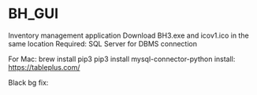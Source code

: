 # BH_GUI
Inventory management application
Download BH3.exe and icov1.ico in the same location
Required: SQL Server for DBMS connection

For Mac:
brew install pip3
pip3 install mysql-connector-python
install: https://tableplus.com/

Black bg fix: <TBS>
